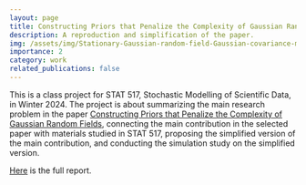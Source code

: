 ```yaml
---
layout: page
title: Constructing Priors that Penalize the Complexity of Gaussian Random Fields
description: A reproduction and simplification of the paper.
img: /assets/img/Stationary-Gaussian-random-field-Gaussian-covariance-model.png
importance: 2
category: work
related_publications: false
---
```


This is a class project for STAT 517, Stochastic Modelling of Scientific Data, in Winter 2024. 
The project is about summarizing the main research problem in the paper [Constructing Priors that Penalize the Complexity of Gaussian Random Fields](https://www.tandfonline.com/doi/full/10.1080/01621459.2017.1415907), connecting the main contribution
in the selected paper with materials studied in STAT 517, proposing the simplified version of the main contribution, and conducting
the simulation study on the simplified version. 

[Here](/assets/pdf/STAT_517_Winter_2024_Final_Project.pdf) is the full report.